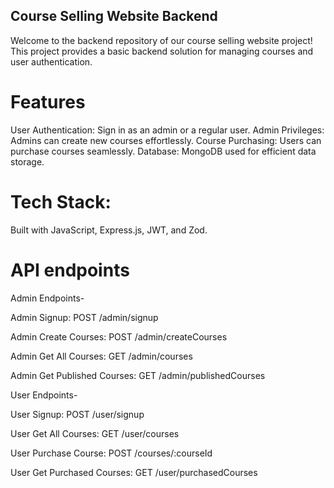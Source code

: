 ## Course Selling Website Backend
Welcome to the backend repository of our course selling website project! This project provides a basic backend solution for managing courses and user authentication.

# Features
User Authentication: Sign in as an admin or a regular user.
Admin Privileges: Admins can create new courses effortlessly.
Course Purchasing: Users can purchase courses seamlessly.
Database: MongoDB used for efficient data storage.
# Tech Stack: 
Built with JavaScript, Express.js, JWT, and Zod.
# API endpoints
Admin Endpoints-

Admin Signup: POST /admin/signup

Admin Create Courses: POST /admin/createCourses

Admin Get All Courses: GET /admin/courses

Admin Get Published Courses: GET /admin/publishedCourses

User Endpoints-

User Signup: POST /user/signup

User Get All Courses: GET /user/courses

User Purchase Course: POST /courses/:courseId

User Get Purchased Courses: GET /user/purchasedCourses
